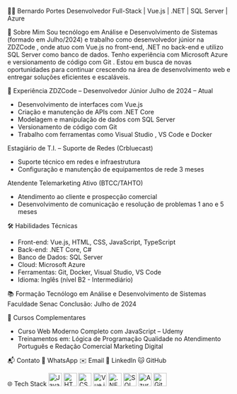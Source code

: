 👨‍💻 Bernardo Portes
Desenvolvedor Full-Stack | Vue.js | .NET | SQL Server | Azure

🎯 Sobre Mim
Sou tecnólogo em Análise e Desenvolvimento de Sistemas (formado em Julho/2024) e trabalho como desenvolvedor júnior na ZDZCode , onde atuo com Vue.js no front-end, .NET no back-end e utilizo SQL Server como banco de dados.
Tenho experiência com Microsoft Azure e versionamento de código com Git .
Estou em busca de novas oportunidades para continuar crescendo na área de desenvolvimento web e entregar soluções eficientes e escaláveis.

💼 Experiência
ZDZCode – Desenvolvedor Júnior
Julho de 2024 – Atual

- Desenvolvimento de interfaces com Vue.js
- Criação e manutenção de APIs com .NET Core
- Modelagem e manipulação de dados com SQL Server
- Versionamento de código com Git
- Trabalho com ferramentas como Visual Studio , VS Code e Docker
  
Estagiário de T.I. – Suporte de Redes (Crbluecast)
- Suporte técnico em redes e infraestrutura
- Configuração e manutenção de equipamentos de rede
3 meses

Atendente Telemarketing Ativo (BTCC/TAHTO)
- Atendimento ao cliente e prospecção comercial
- Desenvolvimento de comunicação e resolução de problemas
1 ano e 5 meses

🛠 Habilidades Técnicas
- Front-end: Vue.js, HTML, CSS, JavaScript, TypeScript
- Back-end: .NET Core, C#
- Banco de Dados: SQL Server
- Cloud: Microsoft Azure
- Ferramentas: Git, Docker, Visual Studio, VS Code
- Idioma: Inglês (nível B2 - Intermediário)

📚 Formação
Tecnólogo em Análise e Desenvolvimento de Sistemas
Faculdade Senac
Conclusão: Julho de 2024

🧩 Cursos Complementares
- Curso Web Moderno Completo com JavaScript – Udemy
- Treinamentos em:
  Lógica de Programação
  Qualidade no Atendimento
  Português e Redação Comercial
  Marketing Digital
  
📬 Contato
📱 WhatsApp
✉️ Email
💼 LinkedIn
🐱 GitHub

🌐 Tech Stack
<img src="https://cdn.jsdelivr.net/gh/devicons/devicon/icons/javascript/javascript-original.svg " height="30" alt="JavaScript"/>
<img src="https://cdn.jsdelivr.net/gh/devicons/devicon/icons/html5/html5-original.svg " height="30" alt="HTML5"/>
<img src="https://cdn.jsdelivr.net/gh/devicons/devicon/icons/css3/css3-original.svg " height="30" alt="CSS3"/>
<img src="https://cdn.jsdelivr.net/gh/devicons/devicon/icons/vuejs/vuejs-original.svg " height="30" alt="Vue.js"/>
<img src="https://cdn.jsdelivr.net/gh/devicons/devicon/icons/dotnetcore/dotnetcore-original.svg " height="30" alt=".NET"/>
<img src="https://cdn.jsdelivr.net/gh/devicons/devicon/icons/microsoftsqlserver/microsoftsqlserver-plain.svg " height="30" alt="SQL Server"/>
<img src="https://cdn.jsdelivr.net/gh/devicons/devicon/icons/azure/azure-original.svg " height="30" alt="Azure"/>
<img src="https://cdn.jsdelivr.net/gh/devicons/devicon/icons/git/git-original.svg " height="30" alt="Git"/>
